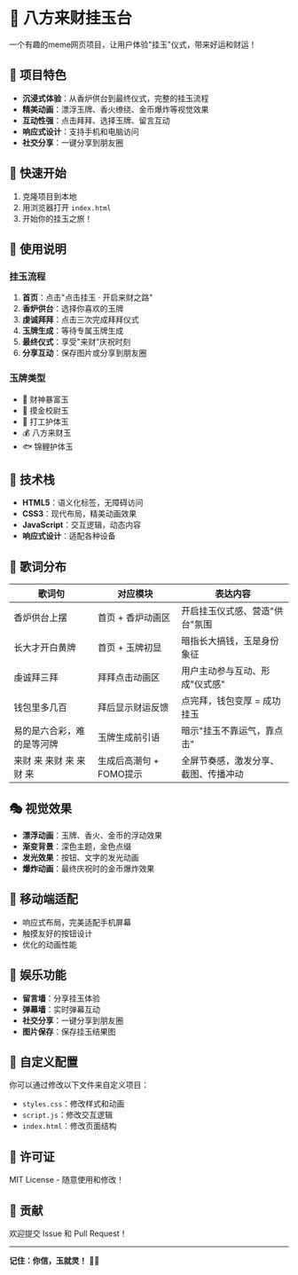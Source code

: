 # 🧧 八方来财挂玉台

一个有趣的meme网页项目，让用户体验"挂玉"仪式，带来好运和财运！

## 🎯 项目特色

- **沉浸式体验**：从香炉供台到最终仪式，完整的挂玉流程
- **精美动画**：漂浮玉牌、香火缭绕、金币爆炸等视觉效果
- **互动性强**：点击拜拜、选择玉牌、留言互动
- **响应式设计**：支持手机和电脑访问
- **社交分享**：一键分享到朋友圈

## 🚀 快速开始

1. 克隆项目到本地
2. 用浏览器打开 `index.html`
3. 开始你的挂玉之旅！

## 📱 使用说明

### 挂玉流程

1. **首页**：点击"点击挂玉 · 开启来财之路"
2. **香炉供台**：选择你喜欢的玉牌
3. **虔诚拜拜**：点击三次完成拜拜仪式
4. **玉牌生成**：等待专属玉牌生成
5. **最终仪式**：享受"来财"庆祝时刻
6. **分享互动**：保存图片或分享到朋友圈

### 玉牌类型

- 💎 财神暴富玉
- 🏮 摸金校尉玉  
- 🧧 打工护体玉
- 💰 八方来财玉
- 🐟 锦鲤护体玉

## 🎨 技术栈

- **HTML5**：语义化标签，无障碍访问
- **CSS3**：现代布局，精美动画效果
- **JavaScript**：交互逻辑，动态内容
- **响应式设计**：适配各种设备

## 🎵 歌词分布

| 歌词句 | 对应模块 | 表达内容 |
|--------|----------|----------|
| 香炉供台上摆 | 首页 + 香炉动画区 | 开启挂玉仪式感、营造"供台"氛围 |
| 长大才开白黄牌 | 首页 + 玉牌初显 | 暗指长大搞钱，玉是身份象征 |
| 虔诚拜三拜 | 拜拜点击动画区 | 用户主动参与互动、形成"仪式感" |
| 钱包里多几百 | 拜后显示财运反馈 | 点完拜，钱包变厚 = 成功挂玉 |
| 易的是六合彩，难的是等河牌 | 玉牌生成前引语 | 暗示"挂玉不靠运气，靠点击" |
| 来财 来 来财 来 来财 来 | 生成后高潮句 + FOMO提示 | 全屏节奏感，激发分享、截图、传播冲动 |

## 🎭 视觉效果

- **漂浮动画**：玉牌、香火、金币的浮动效果
- **渐变背景**：深色主题，金色点缀
- **发光效果**：按钮、文字的发光动画
- **爆炸动画**：最终庆祝时的金币爆炸效果

## 📱 移动端适配

- 响应式布局，完美适配手机屏幕
- 触摸友好的按钮设计
- 优化的动画性能

## 🎉 娱乐功能

- **留言墙**：分享挂玉体验
- **弹幕墙**：实时弹幕互动
- **社交分享**：一键分享到朋友圈
- **图片保存**：保存挂玉结果图

## 🔧 自定义配置

你可以通过修改以下文件来自定义项目：

- `styles.css`：修改样式和动画
- `script.js`：修改交互逻辑
- `index.html`：修改页面结构

## 📄 许可证

MIT License - 随意使用和修改！

## 🤝 贡献

欢迎提交 Issue 和 Pull Request！

---

**记住：你信，玉就灵！** 🧧✨ 